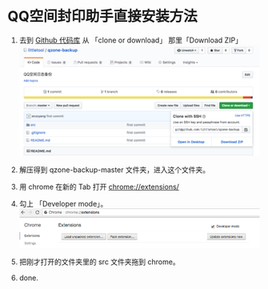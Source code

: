 # QQ空间封印助手直接安装方法

1. 去到 [Github 代码库](https://github.com/littletool/qzone-backup) 从 「clone or download」 那里「Download ZIP」
	![](static/pictures/qzone-backup-github-download.png)
	
2. 解压得到 qzone-backup-master 文件夹，进入这个文件夹。
3. 用 chrome 在新的 Tab 打开 [chrome://extensions/](chrome://extensions/) 
4. 勾上 「Developer mode」。
	![](static/pictures/chrome-extension-page.png)
	
5. 把刚才打开的文件夹里的 src 文件夹拖到 chrome。
6. done.